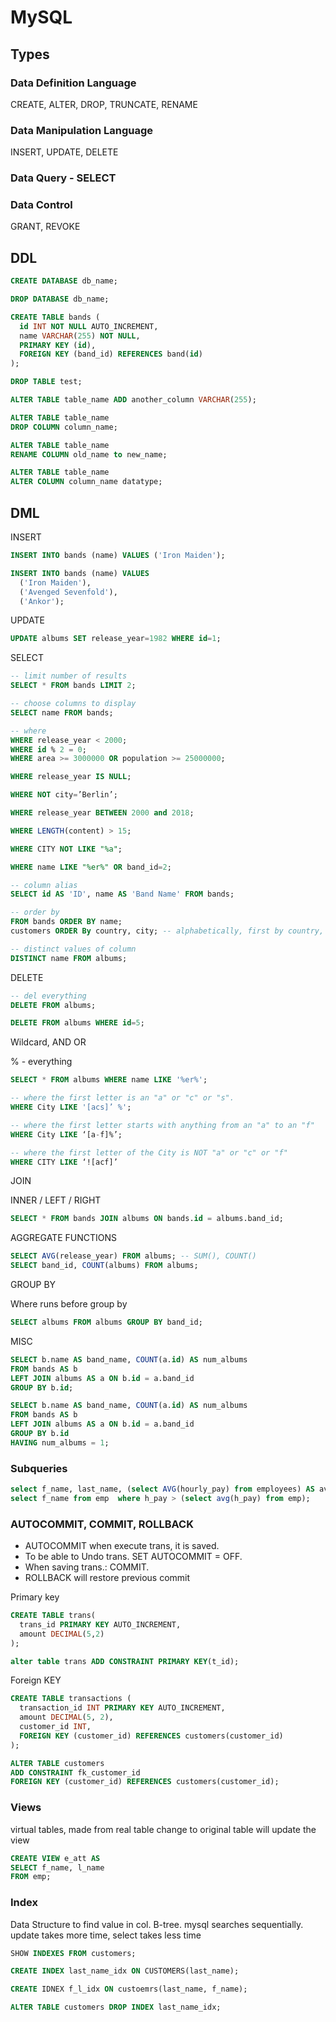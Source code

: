# MySQL

## Types

### Data Definition Language

CREATE, ALTER, DROP, TRUNCATE, RENAME

### Data Manipulation Language

INSERT, UPDATE, DELETE

### Data Query - SELECT

### Data Control

GRANT, REVOKE

## DDL

```sql
CREATE DATABASE db_name;

DROP DATABASE db_name;

CREATE TABLE bands (
  id INT NOT NULL AUTO_INCREMENT,
  name VARCHAR(255) NOT NULL,
  PRIMARY KEY (id),
  FOREIGN KEY (band_id) REFERENCES band(id)
);

DROP TABLE test;
```

```sql
ALTER TABLE table_name ADD another_column VARCHAR(255);

ALTER TABLE table_name
DROP COLUMN column_name;

ALTER TABLE table_name
RENAME COLUMN old_name to new_name;

ALTER TABLE table_name
ALTER COLUMN column_name datatype;
```

## DML

INSERT

```sql
INSERT INTO bands (name) VALUES ('Iron Maiden');

INSERT INTO bands (name) VALUES
  ('Iron Maiden'),
  ('Avenged Sevenfold'),
  ('Ankor');
```

UPDATE

```sql
UPDATE albums SET release_year=1982 WHERE id=1;
```

SELECT

```sql
-- limit number of results
SELECT * FROM bands LIMIT 2;

-- choose columns to display
SELECT name FROM bands;

-- where
WHERE release_year < 2000;
WHERE id % 2 = 0;
WHERE area >= 3000000 OR population >= 25000000;

WHERE release_year IS NULL;

WHERE NOT city=’Berlin’;

WHERE release_year BETWEEN 2000 and 2018;

WHERE LENGTH(content) > 15;

WHERE CITY NOT LIKE "%a";

WHERE name LIKE "%er%" OR band_id=2;

-- column alias
SELECT id AS 'ID', name AS 'Band Name' FROM bands;

-- order by
FROM bands ORDER BY name;
customers ORDER By country, city; -- alphabetically, first by country, then city;

-- distinct values of column
DISTINCT name FROM albums;
```

DELETE

```sql
-- del everything
DELETE FROM albums;

DELETE FROM albums WHERE id=5;
```

Wildcard, AND OR

% - everything

```sql
SELECT * FROM albums WHERE name LIKE '%er%';

-- where the first letter is an "a" or "c" or "s".
WHERE City LIKE '[acs]’ %';

-- where the first letter starts with anything from an "a" to an "f"
WHERE City LIKE ‘[a-f]%’;

-- where the first letter of the City is NOT "a" or "c" or "f"
WHERE CITY LIKE ‘![acf]’
```

JOIN

INNER / LEFT / RIGHT

```sql
SELECT * FROM bands JOIN albums ON bands.id = albums.band_id;
```

AGGREGATE FUNCTIONS

```sql
SELECT AVG(release_year) FROM albums; -- SUM(), COUNT()
SELECT band_id, COUNT(albums) FROM albums;
```

GROUP BY

Where runs before group by

```sql
SELECT albums FROM albums GROUP BY band_id;
```

MISC

```sql
SELECT b.name AS band_name, COUNT(a.id) AS num_albums
FROM bands AS b
LEFT JOIN albums AS a ON b.id = a.band_id
GROUP BY b.id;

SELECT b.name AS band_name, COUNT(a.id) AS num_albums
FROM bands AS b
LEFT JOIN albums AS a ON b.id = a.band_id
GROUP BY b.id
HAVING num_albums = 1;
```

### Subqueries
```sql
select f_name, last_name, (select AVG(hourly_pay) from employees) AS avg_pay FROM emp;
select f_name from emp  where h_pay > (select avg(h_pay) from emp);
```

### AUTOCOMMIT, COMMIT, ROLLBACK
- AUTOCOMMIT when execute trans, it is saved. 
- To be able to Undo trans. SET AUTOCOMMIT = OFF. 
- When saving trans.: COMMIT. 
- ROLLBACK will restore previous commit

Primary key
```sql
CREATE TABLE trans(
  trans_id PRIMARY KEY AUTO_INCREMENT,
  amount DECIMAL(5,2)
);

alter table trans ADD CONSTRAINT PRIMARY KEY(t_id);
```
Foreign KEY
```sql
CREATE TABLE transactions (
  transaction_id INT PRIMARY KEY AUTO_INCREMENT,
  amount DECIMAL(5, 2),
  customer_id INT,
  FOREIGN KEY (customer_id) REFERENCES customers(customer_id)
);

ALTER TABLE customers
ADD CONSTRAINT fk_customer_id
FOREIGN KEY (customer_id) REFERENCES customers(customer_id);
```
### Views
virtual tables, made from real table change to original table will update the view
```sql
CREATE VIEW e_att AS
SELECT f_name, l_name
FROM emp;
```

### Index
Data Structure to find value in col. B-tree. mysql searches sequentially. update takes more time, select takes less time
```sql
SHOW INDEXES FROM customers;

CREATE INDEX last_name_idx ON CUSTOMERS(last_name);

CREATE IDNEX f_l_idx ON custoemrs(last_name, f_name);

ALTER TABLE customers DROP INDEX last_name_idx;
```